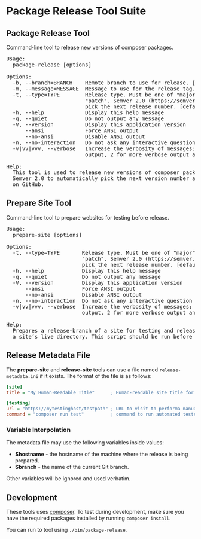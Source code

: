Package Release Tool Suite
==========================

Package Release Tool
--------------------
Command-line tool to release new versions of composer packages.

<pre>
Usage:
  package-release [options]

Options:
  -b, --branch=BRANCH    Remote branch to use for release. [default: "master"]
  -m, --message=MESSAGE  Message to use for the release tag.
  -t, --type=TYPE        Release type. Must be one of "major", "minor", or
                         "patch". Semver 2.0 (https://semver.org/) is used to
                         pick the next release number. [default: "minor"]
  -h, --help             Display this help message
  -q, --quiet            Do not output any message
  -V, --version          Display this application version
      --ansi             Force ANSI output
      --no-ansi          Disable ANSI output
  -n, --no-interaction   Do not ask any interactive question
  -v|vv|vvv, --verbose   Increase the verbosity of messages: 1 for normal
                         output, 2 for more verbose output and 3 for debug

Help:
  This tool is used to release new versions of composer packages. It uses
  Semver 2.0 to automatically pick the next version number and tag the release
  on GitHub.
</pre>

Prepare Site Tool
-----------------
Command-line tool to prepare websites for testing before release.

<pre>
Usage:
  prepare-site [options]

Options:
  -t, --type=TYPE       Release type. Must be one of "major", "minor", or
                        "patch". Semver 2.0 (https://semver.org/) is used to
                        pick the next release number. [default: "minor"]
  -h, --help            Display this help message
  -q, --quiet           Do not output any message
  -V, --version         Display this application version
      --ansi            Force ANSI output
      --no-ansi         Disable ANSI output
  -n, --no-interaction  Do not ask any interactive question
  -v|vv|vvv, --verbose  Increase the verbosity of messages: 1 for normal
                        output, 2 for more verbose output and 3 for debug

Help:
  Prepares a release-branch of a site for testing and release. Must be used in
  a site’s live directory. This script should be run before release-site.
</pre>

Release Metadata File
---------------------
The **prepare-site** and **release-site** tools can use a file named
`release-metadata.ini` if it exists. The format of the file is as follows:

```ini
[site]
title = "My Human-Readable Title"      ; Human-readable site title for messages

[testing]
url = "https://mytestinghost/testpath" ; URL to visit to performa manual testing
command = "composer run test"          ; command to run automated tests 
```

### Variable Interpolation

The metadata file may use the following variables inside values:

 - **$hostname** - the hostname of the machine where the release is being prepared.
 - **$branch** - the name of the current Git branch.

Other variables will be ignored and used verbatim.

Development
-----------
These tools uses [composer](https://getcomposer.org/). To test during
development, make sure you have the required packages installed by running
`composer install`.

You can run to tool using `./bin/package-release`.
